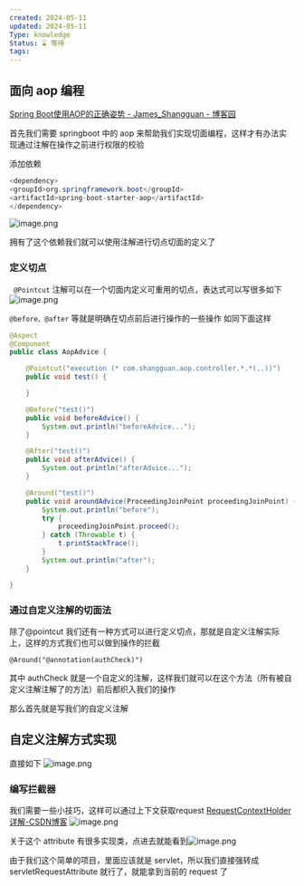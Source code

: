 ```yaml
---
created: 2024-05-11
updated: 2024-05-11
Type: knowledge
Status: ⌛️ 等待
tags:
---
```

##  面向 aop 编程

[Spring Boot使用AOP的正确姿势 - James\_Shangguan - 博客园](https://www.cnblogs.com/sgh1023/p/13363679.html)

首先我们需要 springboot 中的 aop 来帮助我们实现切面编程，这样才有办法实现通过注解在操作之前进行权限的校验

添加依赖
```java
<dependency>  
<groupId>org.springframework.boot</groupId>  
<artifactId>spring-boot-starter-aop</artifactId>  
</dependency>
```

![image.png](https://obsidian-pic-1317906728.cos.ap-nanjing.myqcloud.com/obsidian/20240511193102.png)

拥有了这个依赖我们就可以使用注解进行切点切面的定义了

### 定义切点
` @Pointcut` 注解可以在一个切面内定义可重用的切点，表达式可以写很多如下
![image.png](https://obsidian-pic-1317906728.cos.ap-nanjing.myqcloud.com/obsidian/20240511193710.png)

`@before、@after` 等就是明确在切点前后进行操作的一些操作
如同下面这样

```java
@Aspect
@Component
public class AopAdvice {

    @Pointcut("execution (* com.shangguan.aop.controller.*.*(..))")
    public void test() {

    }

    @Before("test()")
    public void beforeAdvice() {
        System.out.println("beforeAdvice...");
    }

    @After("test()")
    public void afterAdvice() {
        System.out.println("afterAdvice...");
    }

    @Around("test()")
    public void aroundAdvice(ProceedingJoinPoint proceedingJoinPoint) {
        System.out.println("before");
        try {
            proceedingJoinPoint.proceed();
        } catch (Throwable t) {
            t.printStackTrace();
        }
        System.out.println("after");
    }

}

```

### 通过自定义注解的切面法

除了@pointcut 我们还有一种方式可以进行定义切点，那就是自定义注解实际上，这样的方式我们也可以做到操作的拦截

`@Around("@annotation(authCheck)")`

其中 authCheck 就是一个自定义的注解，这样我们就可以在这个方法（所有被自定义注解注解了的方法）前后都织入我们的操作

那么首先就是写我们的自定义注解

## 自定义注解方式实现
直接如下
![image.png](https://obsidian-pic-1317906728.cos.ap-nanjing.myqcloud.com/obsidian/20240511194126.png)

### 编写拦截器

我们需要一些小技巧，这样可以通过上下文获取request
[RequestContextHolder详解-CSDN博客](https://blog.csdn.net/javacrazy_/article/details/116588422)
![image.png](https://obsidian-pic-1317906728.cos.ap-nanjing.myqcloud.com/obsidian/20240511195410.png)

关于这个 attribute 有很多实现类，点进去就能看到![image.png](https://obsidian-pic-1317906728.cos.ap-nanjing.myqcloud.com/obsidian/20240511195744.png)

由于我们这个简单的项目，里面应该就是 servlet，所以我们直接强转成 servletRequestAttribute 就行了，就能拿到当前的 request 了


